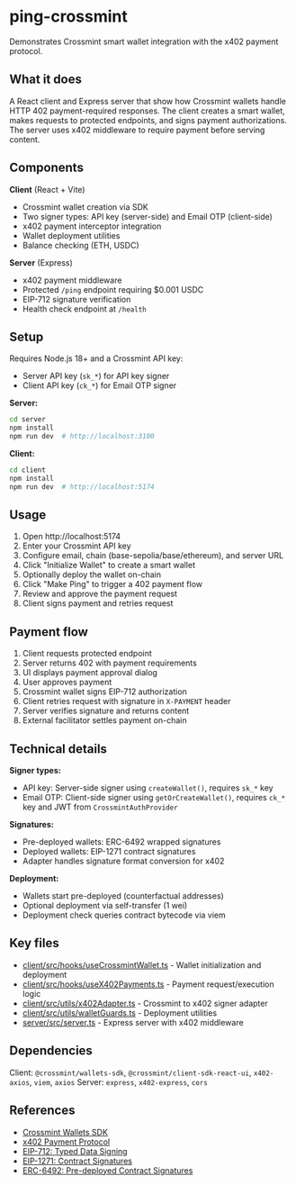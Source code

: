 # ping-crossmint

Demonstrates Crossmint smart wallet integration with the x402 payment protocol.

## What it does

A React client and Express server that show how Crossmint wallets handle HTTP 402 payment-required responses. The client creates a smart wallet, makes requests to protected endpoints, and signs payment authorizations. The server uses x402 middleware to require payment before serving content.

## Components

**Client** (React + Vite)
- Crossmint wallet creation via SDK
- Two signer types: API key (server-side) and Email OTP (client-side)
- x402 payment interceptor integration
- Wallet deployment utilities
- Balance checking (ETH, USDC)

**Server** (Express)
- x402 payment middleware
- Protected `/ping` endpoint requiring $0.001 USDC
- EIP-712 signature verification
- Health check endpoint at `/health`

## Setup

Requires Node.js 18+ and a Crossmint API key:
- Server API key (`sk_*`) for API key signer
- Client API key (`ck_*`) for Email OTP signer

**Server:**
```bash
cd server
npm install
npm run dev  # http://localhost:3100
```

**Client:**
```bash
cd client
npm install
npm run dev  # http://localhost:5174
```

## Usage

1. Open http://localhost:5174
2. Enter your Crossmint API key
3. Configure email, chain (base-sepolia/base/ethereum), and server URL
4. Click "Initialize Wallet" to create a smart wallet
5. Optionally deploy the wallet on-chain
6. Click "Make Ping" to trigger a 402 payment flow
7. Review and approve the payment request
8. Client signs payment and retries request

## Payment flow

1. Client requests protected endpoint
2. Server returns 402 with payment requirements
3. UI displays payment approval dialog
4. User approves payment
5. Crossmint wallet signs EIP-712 authorization
6. Client retries request with signature in `X-PAYMENT` header
7. Server verifies signature and returns content
8. External facilitator settles payment on-chain

## Technical details

**Signer types:**
- API key: Server-side signer using `createWallet()`, requires `sk_*` key
- Email OTP: Client-side signer using `getOrCreateWallet()`, requires `ck_*` key and JWT from `CrossmintAuthProvider`

**Signatures:**
- Pre-deployed wallets: ERC-6492 wrapped signatures
- Deployed wallets: EIP-1271 contract signatures
- Adapter handles signature format conversion for x402

**Deployment:**
- Wallets start pre-deployed (counterfactual addresses)
- Optional deployment via self-transfer (1 wei)
- Deployment check queries contract bytecode via viem

## Key files

- [client/src/hooks/useCrossmintWallet.ts](client/src/hooks/useCrossmintWallet.ts) - Wallet initialization and deployment
- [client/src/hooks/useX402Payments.ts](client/src/hooks/useX402Payments.ts) - Payment request/execution logic
- [client/src/utils/x402Adapter.ts](client/src/utils/x402Adapter.ts) - Crossmint to x402 signer adapter
- [client/src/utils/walletGuards.ts](client/src/utils/walletGuards.ts) - Deployment utilities
- [server/src/server.ts](server/src/server.ts) - Express server with x402 middleware

## Dependencies

Client: `@crossmint/wallets-sdk`, `@crossmint/client-sdk-react-ui`, `x402-axios`, `viem`, `axios`
Server: `express`, `x402-express`, `cors`

## References

- [Crossmint Wallets SDK](https://docs.crossmint.com/wallets)
- [x402 Payment Protocol](https://x402.org)
- [EIP-712: Typed Data Signing](https://eips.ethereum.org/EIPS/eip-712)
- [EIP-1271: Contract Signatures](https://eips.ethereum.org/EIPS/eip-1271)
- [ERC-6492: Pre-deployed Contract Signatures](https://eips.ethereum.org/EIPS/eip-6492)


